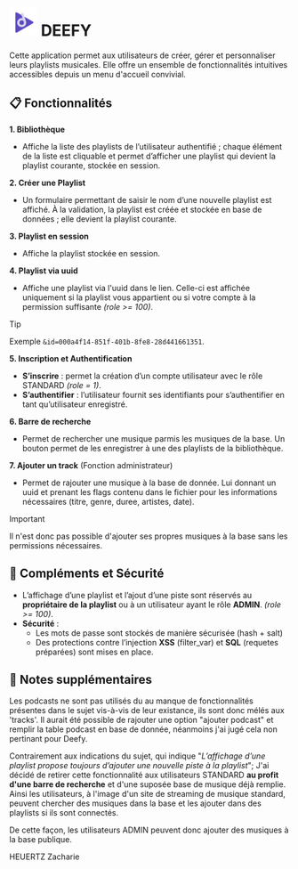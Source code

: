 # <img src="images/logo2.png" alt="Logo de Deefy" width="50"/> DEEFY

Cette application permet aux utilisateurs de créer, gérer et personnaliser leurs playlists musicales. Elle offre un ensemble de fonctionnalités intuitives accessibles depuis un menu d'accueil convivial.

## 📋 Fonctionnalités

**1. Bibliothèque**
- Affiche la liste des playlists de l’utilisateur authentifié ; chaque élément de la liste est cliquable et permet d’afficher une playlist qui devient la playlist courante, stockée en session.

**2. Créer une Playlist**
- Un formulaire permettant de saisir le nom d’une nouvelle playlist est affiché. À la validation, la playlist est créée et stockée en base de données ; elle devient la playlist courante.

**3. Playlist en session**
- Affiche la playlist stockée en session. 

**4. Playlist via uuid**
- Affiche une playlist via l'uuid dans le lien. Celle-ci est affichée uniquement si la playlist vous appartient ou si votre compte à la permission suffisante _(role >= 100)_.

> [!TIP]
> Exemple `&id=000a4f14-851f-401b-8fe8-28d441661351`.

**5. Inscription et Authentification**
- **S’inscrire** : permet la création d’un compte utilisateur avec le rôle STANDARD _(role = 1)_.
- **S’authentifier** : l’utilisateur fournit ses identifiants pour s’authentifier en tant qu’utilisateur enregistré.

**6. Barre de recherche**
- Permet de rechercher une musique parmis les musiques de la base. Un bouton permet de les enregistrer à une des playlists de la bibliothèque.

**7. Ajouter un track** (Fonction administrateur)
- Permet de rajouter une musique à la base de donnée. Lui donnant un uuid et prenant les flags contenu dans le fichier pour les informations nécessaires (titre, genre, duree, artistes, date).

> [!IMPORTANT]
> Il n'est donc pas possible d'ajouter ses propres musiques à la base sans les permissions nécessaires.

## 🔐 Compléments et Sécurité
- L’affichage d’une playlist et l’ajout d’une piste sont réservés au **propriétaire de la playlist** ou à un utilisateur ayant le rôle **ADMIN**. _(role >= 100)_.
- **Sécurité** : 
  - Les mots de passe sont stockés de manière sécurisée (hash + salt)
  - Des protections contre l’injection **XSS** (filter_var) et **SQL** (requetes préparées) sont mises en place.

## 📝 Notes supplémentaires

Les podcasts ne sont pas utilisés du au manque de fonctionnalités présentes dans le sujet vis-à-vis de leur existance, ils sont donc mélés aux 'tracks'. Il aurait été possible de rajouter une option "ajouter podcast" et remplir la table podcast en base de donnée, néanmoins j'ai jugé cela non pertinant pour Deefy.

Contrairement aux indications du sujet, qui indique "_L’affichage d’une playlist propose toujours d’ajouter une nouvelle piste à la playlist_"; J'ai décidé de retirer cette fonctionnalité aux utilisateurs STANDARD **au profit d'une barre de recherche** et d'une suposée base de musique déjà remplie. Ainsi les utilisateurs, à l'image d'un site de streaming de musique standard, peuvent chercher des musiques dans la base et les ajouter dans des playlists si ils sont connectés.

De cette façon, les utilisateurs ADMIN peuvent donc ajouter des musiques à la base publique.

HEUERTZ Zacharie





